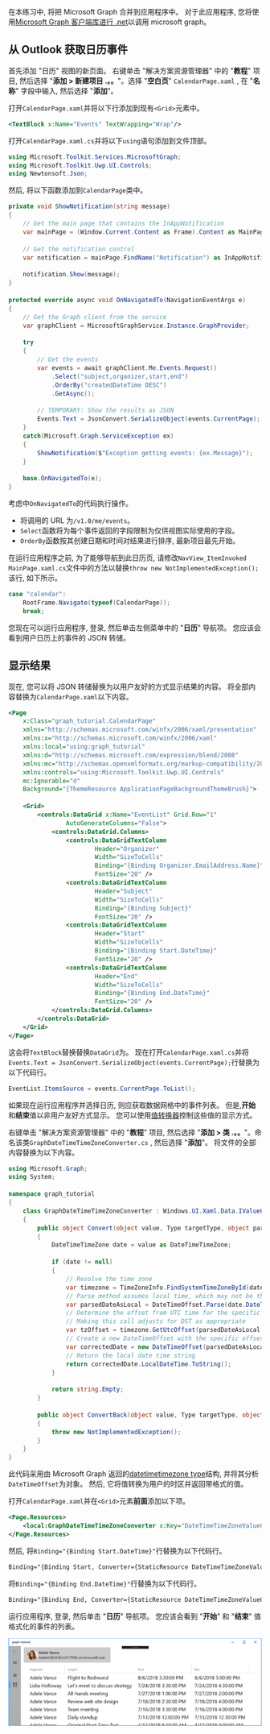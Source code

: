 <!-- markdownlint-disable MD002 MD041 -->

在本练习中, 将把 Microsoft Graph 合并到应用程序中。 对于此应用程序, 您将使用[Microsoft Graph 客户端库进行 .net](https://github.com/microsoftgraph/msgraph-sdk-dotnet)以调用 microsoft graph。

## <a name="get-calendar-events-from-outlook"></a>从 Outlook 获取日历事件

首先添加 "日历" 视图的新页面。 右键单击 "解决方案资源管理器" 中的 "**教程**" 项目, 然后选择 "**添加 > 新建项目 .。。**"。选择 "**空白页**" `CalendarPage.xaml` , 在 "**名称**" 字段中输入, 然后选择 "**添加**"。

打开`CalendarPage.xaml`并将以下行添加到现有`<Grid>`元素中。

```xml
<TextBlock x:Name="Events" TextWrapping="Wrap"/>
```

打开`CalendarPage.xaml.cs`并将以下`using`语句添加到文件顶部。

```cs
using Microsoft.Toolkit.Services.MicrosoftGraph;
using Microsoft.Toolkit.Uwp.UI.Controls;
using Newtonsoft.Json;
```

然后, 将以下函数添加到`CalendarPage`类中。

```cs
private void ShowNotification(string message)
{
    // Get the main page that contains the InAppNotification
    var mainPage = (Window.Current.Content as Frame).Content as MainPage;

    // Get the notification control
    var notification = mainPage.FindName("Notification") as InAppNotification;

    notification.Show(message);
}

protected override async void OnNavigatedTo(NavigationEventArgs e)
{
    // Get the Graph client from the service
    var graphClient = MicrosoftGraphService.Instance.GraphProvider;

    try
    {
        // Get the events
        var events = await graphClient.Me.Events.Request()
            .Select("subject,organizer,start,end")
            .OrderBy("createdDateTime DESC")
            .GetAsync();

        // TEMPORARY: Show the results as JSON
        Events.Text = JsonConvert.SerializeObject(events.CurrentPage);
    }
    catch(Microsoft.Graph.ServiceException ex)
    {
        ShowNotification($"Exception getting events: {ex.Message}");
    }

    base.OnNavigatedTo(e);
}
```

考虑中`OnNavigatedTo`的代码执行操作。

- 将调用的 URL 为`/v1.0/me/events`。
- `Select`函数将为每个事件返回的字段限制为仅供视图实际使用的字段。
- `OrderBy`函数按其创建日期和时间对结果进行排序, 最新项目最先开始。

在运行应用程序之前, 为了能够导航到此日历页, 请修改`NavView_ItemInvoked` `MainPage.xaml.cs`文件中的方法以替换`throw new NotImplementedException();`该行, 如下所示。

```cs
case "calendar":
    RootFrame.Navigate(typeof(CalendarPage));
    break;
```

您现在可以运行应用程序, 登录, 然后单击左侧菜单中的 "**日历**" 导航项。 您应该会看到用户日历上的事件的 JSON 转储。

## <a name="display-the-results"></a>显示结果

现在, 您可以将 JSON 转储替换为以用户友好的方式显示结果的内容。 将全部内容替换为`CalendarPage.xaml`以下内容。

```xml
<Page
    x:Class="graph_tutorial.CalendarPage"
    xmlns="http://schemas.microsoft.com/winfx/2006/xaml/presentation"
    xmlns:x="http://schemas.microsoft.com/winfx/2006/xaml"
    xmlns:local="using:graph_tutorial"
    xmlns:d="http://schemas.microsoft.com/expression/blend/2008"
    xmlns:mc="http://schemas.openxmlformats.org/markup-compatibility/2006"
    xmlns:controls="using:Microsoft.Toolkit.Uwp.UI.Controls"
    mc:Ignorable="d"
    Background="{ThemeResource ApplicationPageBackgroundThemeBrush}">

    <Grid>
        <controls:DataGrid x:Name="EventList" Grid.Row="1"
                AutoGenerateColumns="False">
            <controls:DataGrid.Columns>
                <controls:DataGridTextColumn
                        Header="Organizer"
                        Width="SizeToCells"
                        Binding="{Binding Organizer.EmailAddress.Name}"
                        FontSize="20" />
                <controls:DataGridTextColumn
                        Header="Subject"
                        Width="SizeToCells"
                        Binding="{Binding Subject}"
                        FontSize="20" />
                <controls:DataGridTextColumn
                        Header="Start"
                        Width="SizeToCells"
                        Binding="{Binding Start.DateTime}"
                        FontSize="20" />
                <controls:DataGridTextColumn
                        Header="End"
                        Width="SizeToCells"
                        Binding="{Binding End.DateTime}"
                        FontSize="20" />
            </controls:DataGrid.Columns>
        </controls:DataGrid>
    </Grid>
</Page>
```

这会将`TextBlock`替换替换`DataGrid`为。 现在打开`CalendarPage.xaml.cs`并将`Events.Text = JsonConvert.SerializeObject(events.CurrentPage);`行替换为以下代码行。

```cs
EventList.ItemsSource = events.CurrentPage.ToList();
```

如果现在运行应用程序并选择日历, 则应获取数据网格中的事件列表。 但是,**开始**和**结束**值以非用户友好方式显示。 您可以使用[值转换器](https://docs.microsoft.com/uwp/api/Windows.UI.Xaml.Data.IValueConverter)控制这些值的显示方式。

右键单击 "解决方案资源管理器" 中的 "**教程**" 项目, 然后选择 "**添加 > 类 .。。**"。命名该类`GraphDateTimeTimeZoneConverter.cs` , 然后选择 "**添加**"。 将文件的全部内容替换为以下内容。

```cs
using Microsoft.Graph;
using System;

namespace graph_tutorial
{
    class GraphDateTimeTimeZoneConverter : Windows.UI.Xaml.Data.IValueConverter
    {
        public object Convert(object value, Type targetType, object parameter, string language)
        {
            DateTimeTimeZone date = value as DateTimeTimeZone;

            if (date != null)
            {
                // Resolve the time zone
                var timezone = TimeZoneInfo.FindSystemTimeZoneById(date.TimeZone);
                // Parse method assumes local time, which may not be the case
                var parsedDateAsLocal = DateTimeOffset.Parse(date.DateTime);
                // Determine the offset from UTC time for the specific date
                // Making this call adjusts for DST as appropriate
                var tzOffset = timezone.GetUtcOffset(parsedDateAsLocal.DateTime);
                // Create a new DateTimeOffset with the specific offset from UTC
                var correctedDate = new DateTimeOffset(parsedDateAsLocal.DateTime, tzOffset);
                // Return the local date time string
                return correctedDate.LocalDateTime.ToString();
            }

            return string.Empty;
        }

        public object ConvertBack(object value, Type targetType, object parameter, string language)
        {
            throw new NotImplementedException();
        }
    }
}
```

此代码采用由 Microsoft Graph 返回的[datetimetimezone type](https://developer.microsoft.com/en-us/graph/docs/api-reference/v1.0/resources/datetimetimezone)结构, 并将其分析`DateTimeOffset`为对象。 然后, 它将值转换为用户的时区并返回带格式的值。

打开`CalendarPage.xaml`并在`<Grid>`元素**前面**添加以下项。

```xml
<Page.Resources>
    <local:GraphDateTimeTimeZoneConverter x:Key="DateTimeTimeZoneValueConverter" />
</Page.Resources>
```

然后, 将`Binding="{Binding Start.DateTime}"`行替换为以下代码行。

```xml
Binding="{Binding Start, Converter={StaticResource DateTimeTimeZoneValueConverter}}"
```

将`Binding="{Binding End.DateTime}"`行替换为以下代码行。

```xml
Binding="{Binding End, Converter={StaticResource DateTimeTimeZoneValueConverter}}"
```

运行应用程序, 登录, 然后单击 "**日历**" 导航项。 您应该会看到 "**开始**" 和 "**结束**" 值格式化的事件的列表。

![事件表的屏幕截图](./images/add-msgraph-01.png)
